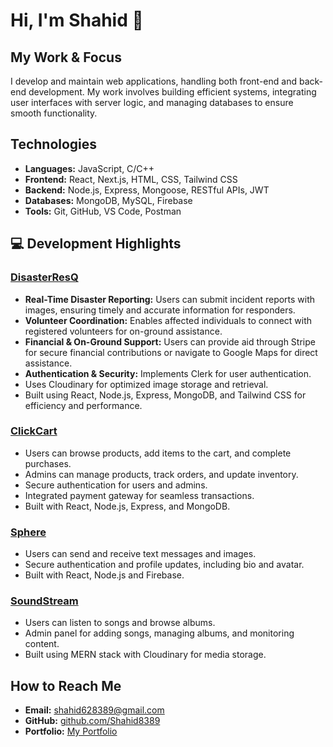 # Hi, I'm Shahid 👋

## My Work & Focus

I develop and maintain web applications, handling both front-end and back-end development. My work involves building efficient systems, integrating user interfaces with server logic, and managing databases to ensure smooth functionality.  

## Technologies  
- **Languages:** JavaScript, C/C++ 
- **Frontend:** React, Next.js, HTML, CSS, Tailwind CSS
- **Backend:** Node.js, Express, Mongoose, RESTful APIs, JWT
- **Databases:** MongoDB, MySQL, Firebase  
- **Tools:** Git, GitHub, VS Code, Postman  

## 💻 Development Highlights 
### [DisasterResQ](https://github.com/Shahid8389/DisasterResQ)  
- **Real-Time Disaster Reporting:** Users can submit incident reports with images, ensuring timely and accurate information for responders.
- **Volunteer Coordination:** Enables affected individuals to connect with registered volunteers for on-ground assistance. 
- **Financial & On-Ground Support:** Users can provide aid through Stripe for secure financial contributions or navigate to Google Maps for direct assistance. 
- **Authentication & Security:** Implements Clerk for user authentication.
- Uses Cloudinary for optimized image storage and retrieval.
- Built using React, Node.js, Express, MongoDB, and Tailwind CSS for efficiency and performance.

### [ClickCart](https://github.com/Shahid8389/ClickCart)  
- Users can browse products, add items to the cart, and complete purchases.  
- Admins can manage products, track orders, and update inventory.  
- Secure authentication for users and admins.  
- Integrated payment gateway for seamless transactions.  
- Built with React, Node.js, Express, and MongoDB.
  
### [Sphere](https://github.com/Shahid8389/Sphere)  
- Users can send and receive text messages and images.  
- Secure authentication and profile updates, including bio and avatar.  
- Built with React, Node.js and Firebase.  

### [SoundStream](https://github.com/Shahid8389/SoundStream)  
- Users can listen to songs and browse albums.  
- Admin panel for adding songs, managing albums, and monitoring content.   
- Built using MERN stack with Cloudinary for media storage.  

## How to Reach Me  
- **Email:** shahid628389@gmail.com
- **GitHub:** [github.com/Shahid8389](https://github.com/Shahid8389)
- **Portfolio:** [My Portfolio](https://shahid-flax.vercel.app)
